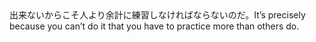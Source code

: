 <tr><td>出来ないからこそ人より余計に練習しなければならないのだ。<td><tr><tr><td>It’s precisely because you can’t do it that you have to practice more than others do.<td><tr></table>

